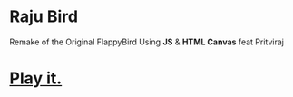 # Raju Bird
Remake of the Original FlappyBird Using **JS** &amp; **HTML Canvas** feat Pritviraj
# [Play it.](https://hek3i.github.io/rajubird/)

